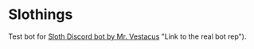 # Slothings
Test bot for [Sloth Discord bot by Mr. Vestacus](https://github.com/MrVestacus/Sloth) "Link to the real bot rep").